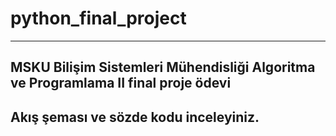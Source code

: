 # python_final_project


-----------------------------------------------------------------------------------
MSKU Bilişim Sistemleri Mühendisliği Algoritma ve Programlama II final proje ödevi
-----------------------------------------------------------------------------------
Akış şeması ve sözde kodu inceleyiniz.
-----------------------------------------------------------------------------------
